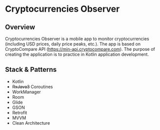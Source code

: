 # Cryptocurrencies Observer
## Overview
Cryptocurrencies Observer is a mobile app to monitor cryptocurrencies (including USD prices, daily price peaks, etc.). The app is based on CryptoCompare API (https://min-api.cryptocompare.com). The purpose of creating the application is to practice in Kotlin application development.
## Stack & Patterns
* Kotlin
* ~~RxJava3~~ Coroutines
* WorkManager
* Room
* Glide
* GSON
* Retrofit
* MVVM
* Clean Architecture
